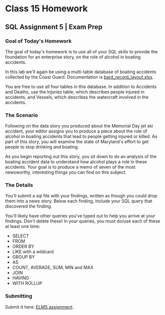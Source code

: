# Class 15 Homework
## SQL Assignment 5 | Exam Prep

### Goal of Today's Homework

The goal of today's homework is to use all of your SQL skills to provide the foundation for an enterprise story, on the role of alcohol in boating accidents.

In this lab we'll again be using a multi-table database of boating accidents collected by the Coast Guard. Documentation is [bard_record_layout.xlsx](bard_record_layout.xlsx).

You are free to use all four tables in this database. In addition to Accidents and Deaths, use the Injuries table, which describes people injured in accidents, and Vessels, which describes the watercraft involved in the accidents.

### The Scenario

Following on the data story you produced about the Memorial Day jet ski accident, your editor assigns you to produce a piece about the role of alcohol in boating accidents that lead to people getting injured or killed.  As part of this story, you will examine the state of Maryland's effort to get people to stop drinking and boating.

As you begin reporting out this story, you sit down to do an analysis of the boating accident data to understand how alcohol plays a role in these accidents. Your goal is to produce a memo of seven of the most newsworthy, interesting things you can find on this subject.

### The Details

You'll submit a sql file with your findings, written as though you could drop them into a news story.  Below each finding, include your SQL query that discovered the finding.

You'll likely have other queries you've typed out to help you arrive at your findings. Don't delete these!  In your queries, you must do/use each of these at least one time:

* SELECT
* FROM
* ORDER BY
* LIKE with a wildcard
* GROUP BY
* AS
* COUNT, AVERAGE, SUM, MIN and MAX
* JOIN
* HAVING
* WITH ROLLUP


### Submitting

Submit it here: [ELMS assignment](https://umd.instructure.com/courses/1259604/assignments/4811995?module_item_id=9445306).
